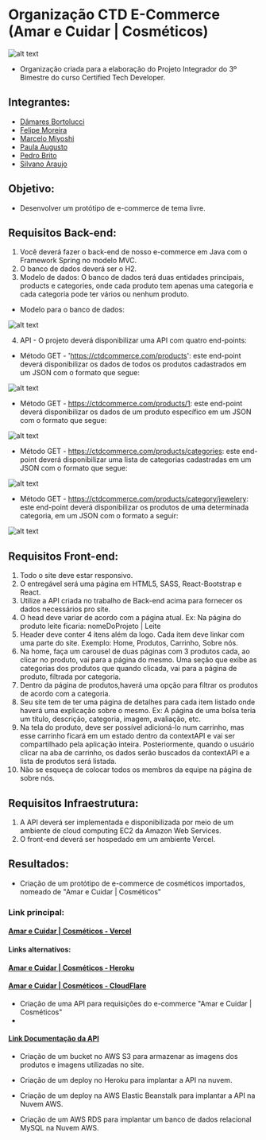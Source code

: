 # Organização CTD E-Commerce (Amar e Cuidar | Cosméticos)

![alt text](https://github.com/CTD-E-Commerce/.github/blob/main/profile/integrantes.png?raw=true)

- Organização criada para a elaboração do Projeto Integrador do 3º Bimestre do curso Certified Tech Developer.

## Integrantes:

- [Dâmares Bortolucci](https://github.com/damaresbortolucci)
- [Felipe Moreira](https://github.com/moreirafelipe)
- [Marcelo Miyoshi](https://github.com/Marcelomsz)
- [Paula Augusto](https://github.com/pcamposaugusto)
- [Pedro Brito](https://github.com/pedroisb)
- [Silvano Araujo](https://github.com/Silvanoeng) 

## Objetivo:

- Desenvolver um protótipo de e-commerce de tema livre.

## Requisitos Back-end:

1. Você deverá fazer o back-end de nosso e-commerce em Java com o Framework Spring no modelo MVC.
2. O banco de dados deverá ser o H2.
3. Modelo de dados: O banco de dados terá duas entidades principais, products e categories, onde cada produto tem apenas uma categoria e cada categoria pode ter vários ou nenhum produto. 

- Modelo para o banco de dados:

![alt text](https://github.com/CTD-E-Commerce/.github/blob/main/profile/BD.png?raw=true)

4. API - O projeto deverá disponibilizar uma API com quatro end-points:

- Método GET - 'https://ctdcommerce.com/products': este end-point deverá disponibilizar os dados de todos os produtos cadastrados em um JSON com o formato que segue:

![alt text](https://github.com/CTD-E-Commerce/.github/blob/main/profile/api2.png?raw=true)

- Método GET - https://ctdcommerce.com/products/1: este end-point deverá disponibilizar os dados de um produto específico em um JSON com o formato que segue:

![alt text](https://github.com/CTD-E-Commerce/.github/blob/main/profile/api3.png?raw=true)

- Método GET - https://ctdcommerce.com/products/categories: este end-point deverá disponibilizar uma lista de categorias cadastradas em um JSON com o formato que segue:

![alt text](https://github.com/CTD-E-Commerce/.github/blob/main/profile/api4.png?raw=true)

- Método GET - https://ctdcommerce.com/products/category/jewelery: este end-point deverá disponibilizar os produtos de uma determinada categoria, em um JSON com o formato a seguir:

![alt text](https://github.com/CTD-E-Commerce/.github/blob/main/profile/api5.png?raw=true)


## Requisitos Front-end:

1. Todo o site deve estar responsivo.
2. O entregável será uma página em HTML5, SASS, React-Bootstrap e React.
3. Utilize a API criada no trabalho de Back-end acima para fornecer os dados necessários pro site.
4. O head deve variar de acordo com a página atual. Ex: Na página do produto leite ficaria: nomeDoProjeto | Leite
5. Header deve conter 4 itens além da logo. Cada item deve linkar com uma parte do site. Exemplo: Home, Produtos, Carrinho, Sobre nós.
6. Na home, faça um carousel de duas páginas com 3 produtos cada, ao clicar no produto, vai para a página do mesmo. Uma seção que exibe as categorias dos produtos que quando clicada, vai para a página de produto, filtrada por categoria.
7. Dentro da página de produtos,haverá uma opção para filtrar os produtos de acordo com a categoria.
8. Seu site tem de ter uma página de detalhes para cada item listado onde haverá uma explicação sobre o mesmo. Ex: A página de uma bolsa teria um título, descrição, categoria, imagem, avaliação, etc.
9. Na tela do produto, deve ser possível adicioná-lo num carrinho, mas esse carrinho ficará em um estado dentro da contextAPI e vai ser compartilhado pela aplicação inteira. Posteriormente, quando o usuário clicar na aba de carrinho, os dados serão buscados da contextAPI e a lista de produtos será listada.
10. Não se esqueça de colocar todos os membros da equipe na página de sobre nós.


## Requisitos Infraestrutura:

1. A API deverá ser implementada e disponibilizada por meio de um ambiente de cloud computing EC2 da Amazon Web Services.
2. O front-end deverá ser hospedado em um ambiente Vercel.

## Resultados:

- Criação de um protótipo de e-commerce de cosméticos importados, nomeado de "Amar e Cuidar | Cosméticos"

### Link principal:

#### [Amar e Cuidar | Cosméticos - Vercel](https://amar-e-cuidar.vercel.app/)

#### Links alternativos:

#### [Amar e Cuidar | Cosméticos - Heroku](https://ctd-ecommerce-front.herokuapp.com/)

#### [Amar e Cuidar | Cosméticos - CloudFlare](https://ctd-ecommerce-front.pages.dev/)


- Criação de uma API para requisições do e-commerce "Amar e Cuidar | Cosméticos"
- 
#### [Link Documentação da API](https://notch-tiglon-21b.notion.site/Amar-e-Cuidar-Cosm-ticos-ba030697b4014482acbc9c077bc6eded)

- Criação de um bucket no AWS S3 para armazenar as imagens dos produtos e imagens utilizadas no site.

- Criação de um deploy no Heroku para implantar a API na nuvem.
 
- Criação de um deploy na AWS Elastic Beanstalk para implantar a API na Nuvem AWS.

- Criação de um AWS RDS para implantar um banco de dados relacional MySQL na Nuvem AWS.


